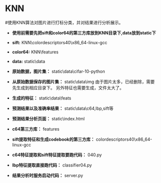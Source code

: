 # KNN
#使用KNN算法对图片进行打标分类，并对结果进行分析展示。
* **使用前需要先把sift和color64的第三方库放到KNN目录下,data放到static下**
*  **sift:**
KNN\colordescriptors40\x86_64-linux-gcc
* **color64:**
KNN\features
* **data:**
 static\data
* **原始数据，图片集：**  static\data\cifar-10-python
* **从原始数据保存的图片集：**  static\data\img
 	由于图片太多，已经删除，需要先生成到相应目录下。
  另外特征也需要生成，文件太大了。
* **生成的特征：** static\data\feats
* **预测结果以及准确率结果：** static\data\c64,lbp,sift等
* **预测结果分析页面：** static\index.html
* **c64第三方库：** features
* **sift提取特征和生成codebook的第三方库：** colordescriptors40\x86_64-linux-gcc

* **c64特征提取和sift特征提取要跑代码：** 040.py
* **lbp特征提取直接跑代码：** classifier04.py
* **结果分析时服务启动代码：** server.py
